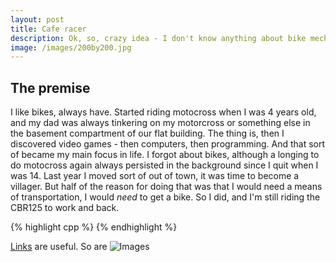 ```yaml
---
layout: post
title: Cafe racer
description: Ok, so, crazy idea - I don't know anything about bike mechanics, but I'm going to build a bike. Luckily, I think I've made a good choice...
image: /images/200by200.jpg
---
```


## The premise
I like bikes, always have. Started riding motocross when I was 4 years old, and my dad was always tinkering on my motorcross or something else in the basement compartment of our flat building. The thing is, then I discovered video games - then computers, then programming. And that sort of became my main focus in life. I forgot about bikes, although a longing to do motocross again always persisted in the background since I quit when I was 14. Last year I moved sort of out of town, it was time to become a villager. But half of the reason for doing that was that I would need a means of transportation, I would _need_ to get a bike. So I did, and I'm still riding the CBR125 to work and back.

{% highlight cpp %}
{% endhighlight %}

[Links](http://google.co.uk) are useful.
So are ![Images](/images/images.jpg)